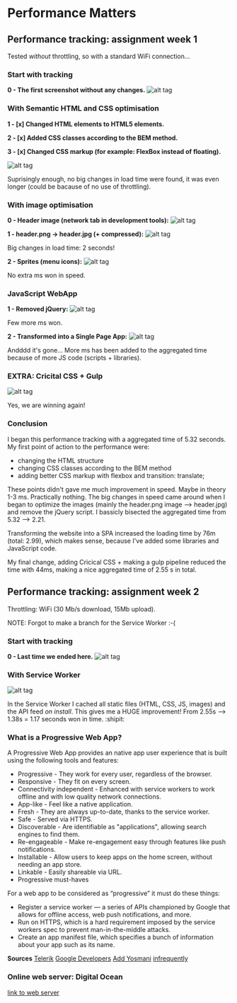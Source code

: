# Performance Matters

## Performance tracking: assignment week 1
Tested *without* throttling, so with a standard WiFi connection...

### Start with tracking
**0 - The first screenshot without any changes.**
![alt tag](https://raw.githubusercontent.com/sennykalidien/looklive-server/student/sennykalidien/timeline/start.png)

### With Semantic HTML and CSS optimisation
**1 - [x] Changed HTML elements to HTML5 elements.**

**2 - [x] Added CSS classes according to the BEM method.**

**3 - [x] Changed CSS markup (for example: FlexBox instead of floating).**

![alt tag](https://raw.githubusercontent.com/sennykalidien/looklive-server/student/sennykalidien/timeline/html-css.png)

Suprisingly enough, no big changes in load time were found, it was even longer (could be bacause of no use of throttling).

### With image optimisation
**0 - Header image (network tab in development tools):**
![alt tag](https://raw.githubusercontent.com/sennykalidien/looklive-server/student/sennykalidien/timeline/network_tab.png)

**1 - header.png -> header.jpg (+ compressed):**
![alt tag](https://raw.githubusercontent.com/sennykalidien/looklive-server/student/sennykalidien/timeline/header-image.png)

Big changes in load time: 2 seconds!

**2 - Sprites (menu icons):**
![alt tag](https://raw.githubusercontent.com/sennykalidien/looklive-server/student/sennykalidien/timeline/sprites.png)

No extra ms won in speed.

### JavaScript WebApp
**1 - Removed jQuery:**
![alt tag](https://raw.githubusercontent.com/sennykalidien/looklive-server/student/sennykalidien/timeline/no-jquery.png)

Few more ms won. 

**2 - Transformed into a Single Page App:**
![alt tag](https://raw.githubusercontent.com/sennykalidien/looklive-server/student/sennykalidien/timeline/webapp.png)

Andddd it's gone... More ms has been added to the aggregated time because of more JS code (scripts + libraries).

### EXTRA: Cricital CSS + Gulp
![alt tag](https://raw.githubusercontent.com/sennykalidien/looklive-server/student/sennykalidien/timeline/critical-css.png)

Yes, we are winning again!

### Conclusion
I began this performance tracking with a aggregated time of 5.32 seconds. My first point of action to the performance were: 
- changing the HTML structure 
- changing CSS classes according to the BEM method 
- adding better CSS markup with flexbox and transition: translate; 

These points didn't gave me much improvement in speed. Maybe in theory 1-3 ms. Practically nothing. The big changes in speed came around when I began to optimize the images (mainly the header.png image --> header.jpg) and remove the jQuery script. I bassicly bisected the aggregated time from 5.32 --> 2.21. 

Transforming the website into a SPA increased the loading time by 76m (total: 2.99), which makes sense, because I've added some libraries and JavaScript code. 

My final change, adding Cricical CSS + making a gulp pipeline reduced the time with 44ms, making a nice aggregated time of 2.55 s in total. 


## Performance tracking: assignment week 2
Throttling: WiFi (30 Mb/s download, 15Mb upload).

NOTE: Forgot to make a branch for the Service Worker :-(

### Start with tracking
**0 - Last time we ended here.**
![alt tag](https://raw.githubusercontent.com/sennykalidien/looklive-server/student/sennykalidien/timeline/critical-css.png)


### With Service Worker
![alt tag](https://raw.githubusercontent.com/sennykalidien/looklive-server/student/sennykalidien/timeline/service-worker.png)

In the Service Worker I cached all static files (HTML, CSS, JS, images) and the API feed *on install*. This gives me a HUGE improvement! From 2.55s --> 1.38s = 1.17 seconds won in time. :shipit:

### What is a Progressive Web App?
A Progressive Web App provides an native app user experience that is built using the following tools and features: 

- Progressive - They work for every user, regardless of the browser.
- Responsive - They fit on every screen.
- Connectivity independent - Enhanced with service workers to work offline and with low quality network connections.
- App-like - Feel like a native application.
- Fresh - They are always up-to-date, thanks to the service worker.
- Safe - Served via HTTPS.
- Discoverable - Are identifiable as "applications", allowing search engines to find them.
- Re-engageable - Make re-engagement easy through features like push notifications.
- Installable - Allow users to keep apps on the home screen, without needing an app store.
- Linkable - Easily shareable via URL.
- Progressive must-haves


For a web app to be considered as “progressive” it must do these things:

- Register a service worker — a series of APIs championed by Google that allows for offline access, web push notifications, and more.
- Run on HTTPS, which is a hard requirement imposed by the service workers spec to prevent man-in-the-middle attacks.
- Create an app manifest file, which specifies a bunch of information about your app such as its name.

**Sources**
[Telerik](http://developer.telerik.com/featured/what-progressive-web-apps-mean-for-the-web/)
[Google Developers](https://developers.google.com/web/progressive-web-apps)
[Add Yosmani](https://addyosmani.com/blog/getting-started-with-progressive-web-apps/)
[infrequently](https://infrequently.org/2015/06/progressive-apps-escaping-tabs-without-losing-our-soul/)

### Online web server: Digital Ocean 
[link to web server](https://performance.directzichtbaar.nl/)

